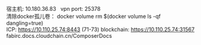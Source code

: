 宿主机: 10.180.36.83    vpn port: 25378   
清除docker孤儿卷： docker volume rm $(docker volume ls -qf dangling=true)  
ICP: https://10.110.25.74:8443  (71-73)     blockchain: https://10.110.25.74:31567  
fabirc.docs.cloudchain.cn/ComposerDocs  
